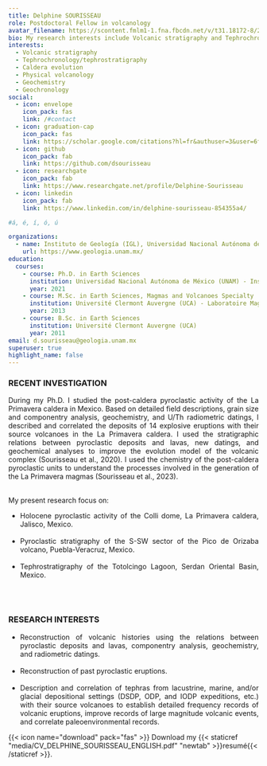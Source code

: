 ```yaml
---
title: Delphine SOURISSEAU
role: Postdoctoral Fellow in volcanology
avatar_filename: https://scontent.fmlm1-1.fna.fbcdn.net/v/t31.18172-8/26063654_10213101956896153_6742823389416746516_o.jpg?_nc_cat=106&ccb=1-3&_nc_sid=09cbfe&_nc_ohc=jK6po6Sk-s4AX-uvGtN&_nc_ht=scontent.fmlm1-1.fna&oh=19c393283008b03549d6abe0126e21d4&oe=608D9AC4
bio: My research interests include Volcanic stratigraphy and Tephrochronology/stratigraphy.
interests:
  - Volcanic stratigraphy
  - Tephrochronology/tephrostratigraphy
  - Caldera evolution
  - Physical volcanology
  - Geochemistry
  - Geochronology
social:
  - icon: envelope
    icon_pack: fas
    link: /#contact
  - icon: graduation-cap
    icon_pack: fas
    link: https://scholar.google.com/citations?hl=fr&authuser=3&user=6fCSTU4AAAAJ
  - icon: github
    icon_pack: fab
    link: https://github.com/dsourisseau
  - icon: researchgate
    icon_pack: fab
    link: https://www.researchgate.net/profile/Delphine-Sourisseau
  - icon: linkedin
    icon_pack: fab
    link: https://www.linkedin.com/in/delphine-sourisseau-854355a4/

#á, é, í, ó, ú

organizations:
  - name: Instituto de Geología (IGL), Universidad Nacional Autónoma de México (UNAM)
    url: https://www.geologia.unam.mx/
education:
  courses:
    - course: Ph.D. in Earth Sciences
      institution: Universidad Nacional Autónoma de México (UNAM) - Instituto de Geofísica Unidad Michoacán (IGUM)
      year: 2021
    - course: M.Sc. in Earth Sciences, Magmas and Volcanoes Specialty
      institution: Université Clermont Auvergne (UCA) - Laboratoire Magmas et Volcans (LMV)
      year: 2013
    - course: B.Sc. in Earth Sciences
      institution: Université Clermont Auvergne (UCA)
      year: 2011
email: d.sourisseau@geologia.unam.mx
superuser: true
highlight_name: false
---
```


### RECENT INVESTIGATION
<div style="text-align: justify"> 
During my Ph.D. I studied the post-caldera pyroclastic activity of the La Primavera caldera in Mexico. Based on detailed field descriptions, grain size and componentry analysis, geochemistry, and U/Th radiometric datings, I described and correlated the deposits of 14 explosive eruptions with their source volcanoes in the La Primavera caldera. I used the stratigraphic relations between pyroclastic deposits and lavas, new datings, and geochemical analyses to improve the evolution model of the volcanic complex (Sourisseau et al., 2020). I used the chemistry of the post-caldera pyroclastic units to understand the processes involved in the generation of the La Primavera magmas (Sourisseau et al., 2023).
<br /> <br /> 

My present research focus on:

<ul>

<li> <div style="text-align: justify"> Holocene pyroclastic activity of the Colli dome, La Primavera caldera, Jalisco, Mexico. </li><br />

<li> <div style="text-align: justify"> Pyroclastic stratigraphy of the S-SW sector of the Pico de Orizaba volcano, Puebla-Veracruz, Mexico. </li><br />

<li> <div style="text-align: justify"> Tephrostratigraphy of the Totolcingo Lagoon, Serdan Oriental Basin, Mexico. </li><br />

<ul>

</div>
<br /> 

### RESEARCH INTERESTS

<ul>

<li> <div style="text-align: justify"> Reconstruction of volcanic histories using the relations between pyroclastic deposits and lavas, componentry analysis, geochemistry, and radiometric datings.</li><br />  

<li> <div style="text-align: justify"> Reconstruction of past pyroclastic eruptions. </li> <br /> 

<li> <div style="text-align: justify"> Description and correlation of tephras from lacustrine, marine, and/or glacial depositional settings (DSDP, ODP, and IODP expeditions, etc.) with their source volcanoes to establish detailed frequency records of volcanic eruptions, improve records of large magnitude volcanic events, and correlate paleoenvironmental records.

</ul>

{{< icon name="download" pack="fas" >}} Download my {{< staticref "media/CV_DELPHINE_SOURISSEAU_ENGLISH.pdf" "newtab" >}}resumé{{< /staticref >}}.